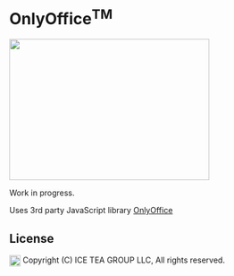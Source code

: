 OnlyOffice<sup>TM</sup>
====

<img src="https://raw.githubusercontent.com/iceteagroup/wisej-extensions/master/Support/Images/OnlyOffice.png" width="358" height="252">

Work in progress.

Uses 3rd party JavaScript library [OnlyOffice](http://www.onlyoffice.com)

License
-------
<img src="http://iceteagroup.com/wp-content/uploads/2017/01/Square-64x64-trasp.png" height="20" align="top"> Copyright (C) ICE TEA GROUP LLC, All rights reserved.
